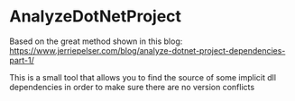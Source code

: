 # AnalyzeDotNetProject
Based on the great method shown in this blog:
https://www.jerriepelser.com/blog/analyze-dotnet-project-dependencies-part-1/

This is a small tool that allows you to find the source of some implicit dll dependencies in order to make sure there are no version conflicts
